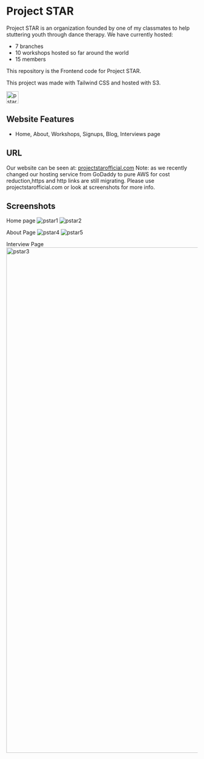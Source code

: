 # Project STAR
Project STAR is an organization founded by one of my classmates to help stuttering youth through dance therapy.
We have currently hosted:
* 7 branches
* 10 workshops hosted so far around the world
* 15 members

This repository is the Frontend code for Project STAR.

This project was made with Tailwind CSS and hosted with S3.


<a href="https://www.instagram.com/projectstar_official/">

<img width="32" alt="pstar3" src="https://github.com/Andrewzekid/Project_STAR_frontend/assets/79450923/769b93c2-da32-40fd-a7ed-a04ad915cc7b">

</a>

## Website Features
* Home, About, Workshops, Signups, Blog, Interviews page

## URL
Our website can be seen at:
<a href="projectstarofficial.com">projectstarofficial.com</a> 
Note: as we recently changed our hosting service from GoDaddy to pure AWS for cost reduction,https and http links are still migrating. Please use projectstarofficial.com or look at screenshots for more info.

## Screenshots
Home page
![pstar1](https://github.com/Andrewzekid/Project_STAR_frontend/assets/79450923/ae9b3305-dc60-4255-96a6-78047f9988d5)
![pstar2](https://github.com/Andrewzekid/Project_STAR_frontend/assets/79450923/815280fc-c278-4df2-aa37-44d431f928ce)

About Page
![pstar4](https://github.com/Andrewzekid/Project_STAR_frontend/assets/79450923/a524e611-9835-46f7-9360-f7734599dffd)
![pstar5](https://github.com/Andrewzekid/Project_STAR_frontend/assets/79450923/eeb5de3d-da90-4f3d-9687-462313483ef5)

Interview Page
<img width="1331" alt="pstar3" src="https://github.com/Andrewzekid/Project_STAR_frontend/assets/79450923/94485390-9994-4d3d-9257-50bfd4140fcb">
